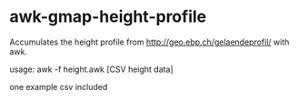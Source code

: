 awk-gmap-height-profile
=======================

Accumulates the height profile from http://geo.ebp.ch/gelaendeprofil/ with awk.

usage: awk -f height.awk [CSV height data]

one example csv included

